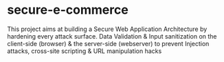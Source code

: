 # secure-e-commerce
This project aims at building a Secure Web Application Architecture
by hardening every attack surface. 
Data Validation & Input sanitization on the client-side (browser) &
the server-side (webserver) to prevent Injection attacks, cross-site
scripting & URL manipulation hacks
